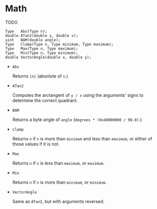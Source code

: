 # Math

TODO

```
Type   Abs(Type n);
double ATan2(double y, double x);
uint   BAM(double angle);
Type   Clamp(Type n, Type minimum, Type maximum);
Type   Max(Type n, Type maximum);
Type   Min(Type n, Type minimum);
double VectorAngle(double x, double y);
```

- `Abs`

   Returns `|n|` (absolute of `n`.)

- `ATan2`

   Computes the arctangent of `y / x` using the arguments' signs to determine the correct quadrant.

- `BAM`

   Returns a byte angle of `angle` (`degrees * (0x40000000 / 90.0)`.)

- `Clamp`

   Returns `n` if `n` is more than `minimum` and less than `maximum`, or either of those values if it is not.

- `Max`

   Returns `n` if `n` is less than `maximum`, or `maximum`.

- `Min`

   Returns `n` if `n` is more than `minimum`, or `minimum`.

- `VectorAngle`

   Same as `ATan2`, but with arguments reversed.

<!-- EOF -->
